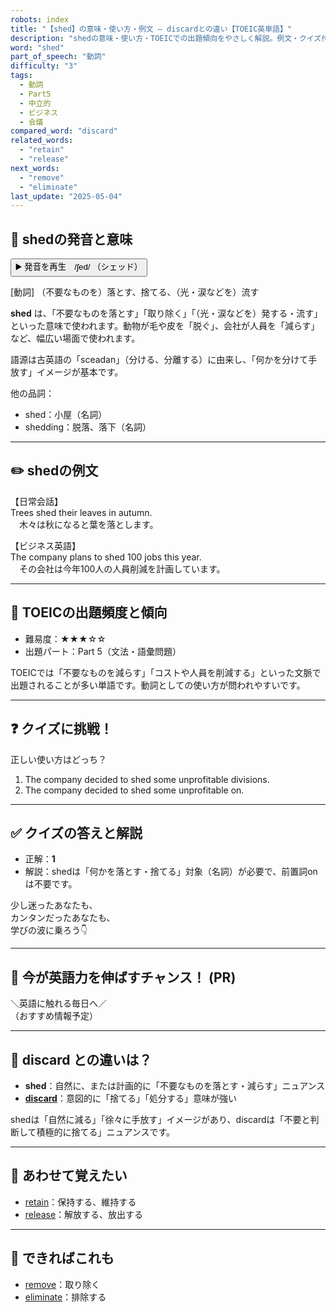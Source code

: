 ```yaml
---
robots: index
title: "【shed】の意味・使い方・例文 ― discardとの違い【TOEIC英単語】"
description: "shedの意味・使い方・TOEICでの出題傾向をやさしく解説。例文・クイズ付きでdiscardとの違いもわかりやすく学べます。"
word: "shed"
part_of_speech: "動詞"
difficulty: "3"
tags:
  - 動詞
  - Part5
  - 中立的
  - ビジネス
  - 会議
compared_word: "discard"
related_words:
  - "retain"
  - "release"
next_words:
  - "remove"
  - "eliminate"
last_update: "2025-05-04"
---
```


## 🔰 shedの発音と意味

<button class="play-audio" onclick="playTTS('shed')">
  <span class="play-audio-main">
    ▶️ 発音を再生　/ʃed/
  </span>
  <span class="play-audio-sub">
    （シェッド）
  </span>
</button>

[動詞] （不要なものを）落とす、捨てる、（光・涙などを）流す

**shed** は、「不要なものを落とす」「取り除く」「（光・涙などを）発する・流す」といった意味で使われます。動物が毛や皮を「脱ぐ」、会社が人員を「減らす」など、幅広い場面で使われます。

語源は古英語の「sceadan」（分ける、分離する）に由来し、「何かを分けて手放す」イメージが基本です。

他の品詞：  
- shed：小屋（名詞）
- shedding：脱落、落下（名詞）

---

## ✏️ shedの例文

【日常会話】  
Trees shed their leaves in autumn.  
　木々は秋になると葉を落とします。

【ビジネス英語】  
The company plans to shed 100 jobs this year.  
　その会社は今年100人の人員削減を計画しています。

---

## 🎯 TOEICの出題頻度と傾向

- 難易度：★★★☆☆
- 出題パート：Part 5（文法・語彙問題）

TOEICでは「不要なものを減らす」「コストや人員を削減する」といった文脈で出題されることが多い単語です。動詞としての使い方が問われやすいです。

---

## ❓ クイズに挑戦！

正しい使い方はどっち？

1. The company decided to shed some unprofitable divisions.  
2. The company decided to shed some unprofitable on.

---

## ✅ クイズの答えと解説

- 正解：**1**
- 解説：shedは「何かを落とす・捨てる」対象（名詞）が必要で、前置詞onは不要です。

少し迷ったあなたも、  
カンタンだったあなたも、  
学びの波に乗ろう👇️

---

## 🚀 今が英語力を伸ばすチャンス！ (PR)

<div class="info-center">
＼英語に触れる毎日へ／<br>  
（おすすめ情報予定）
</div>

---

## 🤔  discard との違いは？

- **shed**：自然に、または計画的に「不要なものを落とす・減らす」ニュアンス
- **[discard](/discard)**：意図的に「捨てる」「処分する」意味が強い

shedは「自然に減る」「徐々に手放す」イメージがあり、discardは「不要と判断して積極的に捨てる」ニュアンスです。

---

## 🧩 あわせて覚えたい

- [retain](/retain)：保持する、維持する
- [release](/release)：解放する、放出する

---

## 📖 できればこれも

- [remove](/remove)：取り除く
- [eliminate](/eliminate)：排除する

<!-- cvid: aid01_bid34 -->
